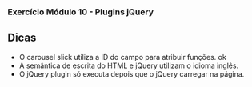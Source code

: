 ### Exercício Módulo 10 - Plugins jQuery

## Dicas

- O carousel slick utiliza a ID do campo para atribuir funções.   ok
- A semântica de escrita do HTML e jQuery utilizam o idioma inglês.
- O jQuery plugin só executa depois que o jQuery carregar na página.
